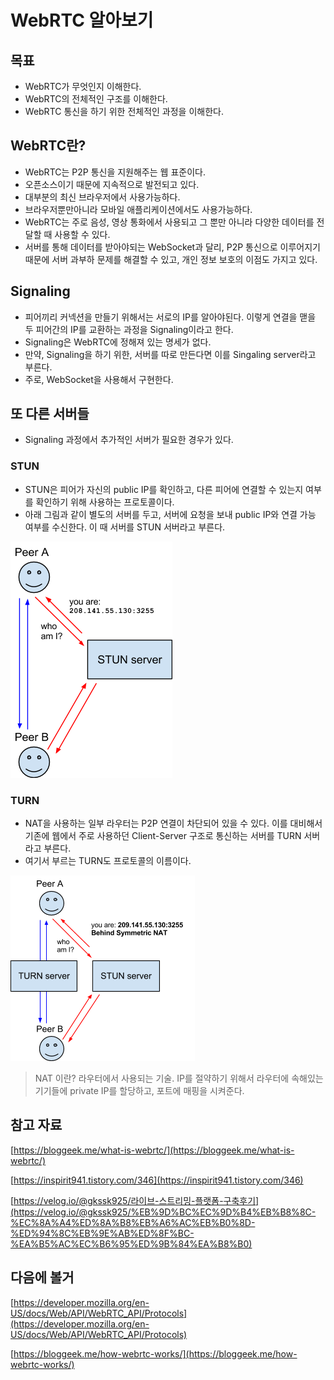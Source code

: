 # WebRTC 알아보기

## 목표

- WebRTC가 무엇인지 이해한다.
- WebRTC의 전체적인 구조를 이해한다.
- WebRTC 통신을 하기 위한 전체적인 과정을 이해한다.

## WebRTC란?

- WebRTC는 P2P 통신을 지원해주는 웹 표준이다.
- 오픈소스이기 때문에 지속적으로 발전되고 있다.
- 대부분의 최신 브라우저에서 사용가능하다.
- 브라우저뿐만아니라 모바일 애플리케이션에서도 사용가능하다.
- WebRTC는 주로 음성, 영상 통화에서 사용되고 그 뿐만 아니라 다양한 데이터를 전달할 때 사용할 수 있다.
- 서버를 통해 데이터를 받아야되는 WebSocket과 달리, P2P 통신으로 이루어지기 때문에 서버 과부하 문제를 해결할 수 있고, 개인 정보 보호의 이점도 가지고 있다.

## Signaling

- 피어끼리 커넥션을 만들기 위해서는 서로의 IP를 알아야된다.  이렇게 연결을 맫을 두 피어간의 IP를 교환하는 과정을 Signaling이라고 한다.
- Signaling은 WebRTC에 정해져 있는 명세가 없다.
- 만약, Signaling을 하기 위한, 서버를 따로 만든다면 이를 Singaling server라고 부른다.
- 주로, WebSocket을 사용해서 구현한다.

## 또 다른 서버들

- Signaling 과정에서 추가적인 서버가 필요한 경우가 있다.

### STUN

- STUN은 피어가 자신의 public IP를 확인하고, 다른 피어에 연결할 수 있는지 여부를 확인하기 위해 사용하는 프로토콜이다.
- 아래 그림과 같이 별도의 서버를 두고, 서버에 요청을 보내 public IP와 연결 가능 여부를 수신한다. 이 때 서버를 STUN 서버라고 부른다.

![Untitled](assets/Untitled-4550662.png)

### TURN

- NAT을 사용하는 일부 라우터는 P2P 연결이 차단되어 있을 수 있다. 이를 대비해서 기존에 웹에서 주로 사용하던 Client-Server 구조로 통신하는 서버를 TURN 서버라고 부른다.
- 여기서 부르는 TURN도 프로토콜의 이름이다.

![Untitled](assets/Untitled%201-4550665.png)

> NAT 이란?
라우터에서 사용되는 기술. IP를 절약하기 위해서 라우터에 속해있는 기기들에 private IP를 할당하고, 포트에 매핑을 시켜준다.
> 

## 참고 자료

[https://bloggeek.me/what-is-webrtc/](https://bloggeek.me/what-is-webrtc/)

[https://inspirit941.tistory.com/346](https://inspirit941.tistory.com/346)

[https://velog.io/@gkssk925/라이브-스트리밍-플랫폼-구축후기](https://velog.io/@gkssk925/%EB%9D%BC%EC%9D%B4%EB%B8%8C-%EC%8A%A4%ED%8A%B8%EB%A6%AC%EB%B0%8D-%ED%94%8C%EB%9E%AB%ED%8F%BC-%EA%B5%AC%EC%B6%95%ED%9B%84%EA%B8%B0)

## 다음에 볼거

[https://developer.mozilla.org/en-US/docs/Web/API/WebRTC_API/Protocols](https://developer.mozilla.org/en-US/docs/Web/API/WebRTC_API/Protocols)

[https://bloggeek.me/how-webrtc-works/](https://bloggeek.me/how-webrtc-works/)